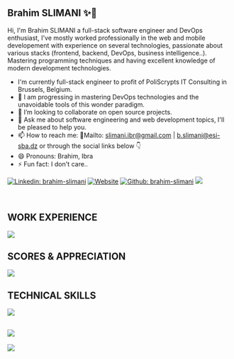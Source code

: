 ## Brahim SLIMANI  ✨👋

Hi, I'm Brahim SLIMANI a full-stack software engineer and DevOps enthusiast, I've mostly worked professionally in the web and mobile developement with experience on several technologies, passionate about various stacks (frontend, backend, DevOps, business intelligence..). Mastering programming techniques and having excellent knowledge of modern development technologies.

- I'm currently full-stack engineer to profit of PoliScrypts IT Consulting in Brussels, Belgium.
- 🌱 I am progressing in mastering DevOps technologies and the unavoidable tools of this wonder paradigm.
- 👯 I’m looking to collaborate on open source projects.
- 💬 Ask me about software engineering and web development topics, I'll be pleased to help you. 
- 📫 How to reach me: 📧Mailto: [slimani.ibr@gmail.com](slimani.ibr@gmail.com) | [b.slimani@esi-sba.dz](b.slimani@esi-sba.dz) or through the social links below 👇
- 😄 Pronouns: Brahim, Ibra
- ⚡ Fun fact: I don't care..

<!-- CONTACT LINKS -->
[![Linkedin: brahim-slimani](https://img.shields.io/badge/-brahim.slimani-blue?style=flat&logo=Linkedin&logoColor=white&link=https://www.linkedin.com/in/brahim-slimani/)](https://www.linkedin.com/in/brahim-slimani/)
[![Website](https://img.shields.io/badge/-portfolio-red?style=flat&logo=appveyor&logoColor=white&link=https://brahim-slimani.github.io/profile/)](https://brahim-slimani.github.io/profile/)
[![Github: brahim-slimani](https://img.shields.io/badge/-brahim.slimani-success?style=flat&logo=Github&logoColor=white&link=https://github.com/brahim-slimani)](https://github.com/brahim-slimani)
![](https://visitor-badge.glitch.me/badge?page_id=slimani-ibrahim)

<br/>

## WORK EXPERIENCE

<img src="https://cr-ss-service.azurewebsites.net/api/ScreenShot?widget=work-experience&username=brahim-slimani&branding=false&style=color:grey"></img>
<br/>

## SCORES & APPRECIATION

<img src="https://cr-ss-service.azurewebsites.net/api/ScreenShot?widget=summary&username=brahim-slimani&branding=false"></img>
<br/>

## TECHNICAL SKILLS 

<img src="https://cr-skills-chart-widget.azurewebsites.net/api/api?username=brahim-slimani&branding=false&show-other-skills=true&bg=1e1e1e"></img>

<br/>
<div> 
<img src="https://github-readme-stats.vercel.app/api/top-langs/?username=brahim-slimani&layout=compact&theme=dracula">
<!-- <img src="https://github-readme-stats.vercel.app/api?username=slimani-ibrahim&show_icons=true&theme=dracula&count_private=true" width="420"> -->
</div>

<br/>
<div>
<img src="https://cr-ss-service.azurewebsites.net/api/ScreenShot?widget=education&username=brahim-slimani&layout=compact&theme=dracula"></img>
</div>
<!--START_SECTION:waka-->

<!--END_SECTION:waka-->
